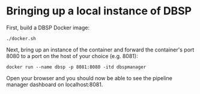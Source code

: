 Bringing up a local instance of DBSP
===================================

First, build a DBSP Docker image:

```
./docker.sh
```

Next, bring up an instance of the container and forward the container's port
8080 to a port on the host of your choice (e.g. 8081):

```
docker run --name dbsp -p 8081:8080 -itd dbspmanager
```

Open your browser and you should now be able to see the pipeline manager dashboard on localhost:8081.
